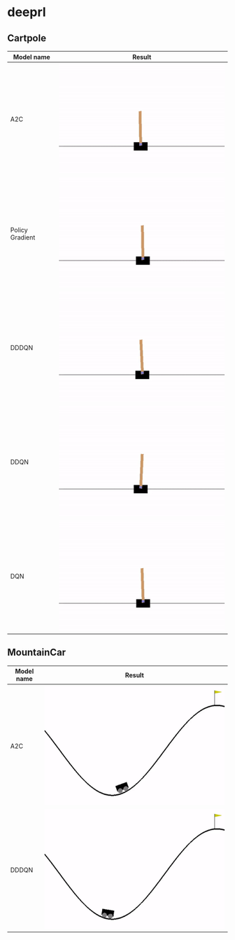 # deeprl

## Cartpole

| Model name  | Result |
| ------------- | ------------- |
| A2C              | ![A2C Cartpole](data/A2C_Cartpole_300.gif)  |
| Policy Gradient  | ![A2C Cartpole](data/PolicyGradient_Cartpole_300.gif)  |
| DDDQN            | ![A2C Cartpole](data/DDDQN_Cartpole_300.gif)  |
| DDQN             | ![A2C Cartpole](data/DDQN_Cartpole_300.gif)  |
| DQN              | ![A2C Cartpole](data/DQN_Cartpole_300.gif)  |

## MountainCar

| Model name  | Result |
| ------------- | ------------- |
| A2C    | ![A2C Cartpole](data/A2C_Mountaincar_400.gif)  |
| DDDQN  | ![A2C Cartpole](data/DDDQN_Mountaincar_400.gif)  |
